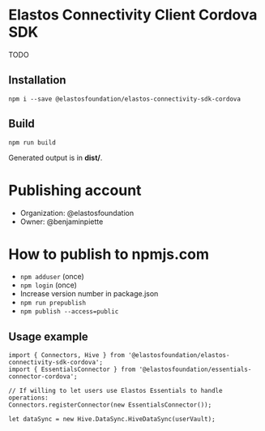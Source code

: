 # Elastos Connectivity Client Cordova SDK

TODO

## Installation

```npm i --save @elastosfoundation/elastos-connectivity-sdk-cordova```

## Build

```npm run build```

Generated output is in **dist/**.

# Publishing account

- Organization: @elastosfoundation
- Owner: @benjaminpiette

# How to publish to npmjs.com

- `npm adduser` (once)
- `npm login` (once)
- Increase version number in package.json
- `npm run prepublish`
- `npm publish --access=public`

## Usage example

```
import { Connectors, Hive } from '@elastosfoundation/elastos-connectivity-sdk-cordova';
import { EssentialsConnector } from '@elastosfoundation/essentials-connector-cordova';

// If willing to let users use Elastos Essentials to handle operations:
Connectors.registerConnector(new EssentialsConnector());

let dataSync = new Hive.DataSync.HiveDataSync(userVault);
```